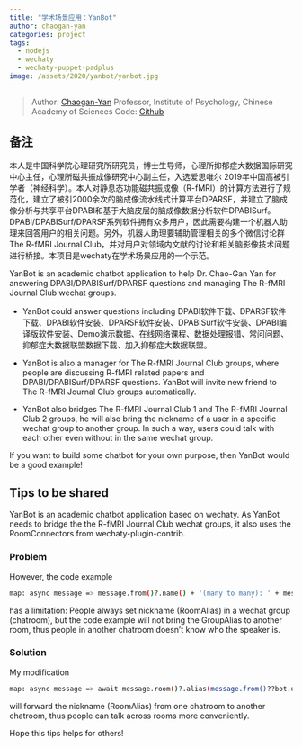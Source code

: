 ```yaml
---
title: "学术场景应用：YanBot"
author: chaogan-yan
categories: project
tags:
  - nodejs
  - wechaty
  - wechaty-puppet-padplus
image: /assets/2020/yanbot/yanbot.jpg 
---
```


> Author: [Chaogan-Yan](https://github.com/Chaogan-Yan) Professor, Institute of Psychology, Chinese Academy of Sciences
> Code: [Github](https://github.com/Chaogan-Yan/YanBot)

## 备注

本人是中国科学院心理研究所研究员，博士生导师，心理所抑郁症大数据国际研究中心主任，心理所磁共振成像研究中心副主任，入选爱思唯尔 2019年中国高被引学者（神经科学）。本人对静息态功能磁共振成像（R-fMRI）的计算方法进行了规范化，建立了被引2000余次的脑成像流水线式计算平台DPARSF，并建立了脑成像分析与共享平台DPABI和基于大脑皮层的脑成像数据分析软件DPABISurf。 DPABI/DPABISurf/DPARSF系列软件拥有众多用户，因此需要构建一个机器人助理来回答用户的相关问题。另外，机器人助理要辅助管理相关的多个微信讨论群The R-fMRI Journal Club，并对用户对领域内文献的讨论和相关脑影像技术问题进行桥接。本项目是wechaty在学术场景应用的一个示范。

YanBot is an academic chatbot application to help Dr. Chao-Gan Yan for answering DPABI/DPABISurf/DPARSF questions and managing The R-fMRI Journal Club wechat groups.

- YanBot could answer questions including DPABI软件下载、DPARSF软件下载、DPABI软件安装、DPARSF软件安装、DPABISurf软件安装、DPABI编译版软件安装、Demo演示数据、在线网络课程、数据处理报错、常问问题、抑郁症大数据联盟数据下载、加入抑郁症大数据联盟。

- YanBot is also a manager for The R-fMRI Journal Club groups, where people are discussing R-fMRI related papers and DPABI/DPABISurf/DPARSF questions. YanBot will invite new friend to The R-fMRI Journal Club groups automatically.

- YanBot also bridges The R-fMRI Journal Club 1 and The R-fMRI Journal Club 2 groups, he will also bring the nickname of a user in a specific wechat group to another group. In such a way, users could talk with each other even without in the same wechat group.

If you want to build some chatbot for your own purpose, then YanBot would be a good example!

## Tips to be shared

YanBot is an academic chatbot application based on wechaty. As YanBot needs to bridge the the R-fMRI Journal Club wechat groups, it also uses the RoomConnectors from wechaty-plugin-contrib.

### Problem

However, the code example

```sh
map: async message => message.from()?.name() + '(many to many): ' + message.text(),
```

has a limitation: People always set nickname (RoomAlias) in a wechat group (chatroom), but the code example will not bring the GroupAlias to another room, thus people in another chatroom doesn’t know who the speaker is.

### Solution

My modification

```sh
map: async message => await message.room()?.alias(message.from()??bot.userSelf()) + '(另群): ' + message.text(),
```

will forward the nickname (RoomAlias) from one chatroom to another chatroom, thus people can talk across rooms more conveniently.

Hope this tips helps for others!
